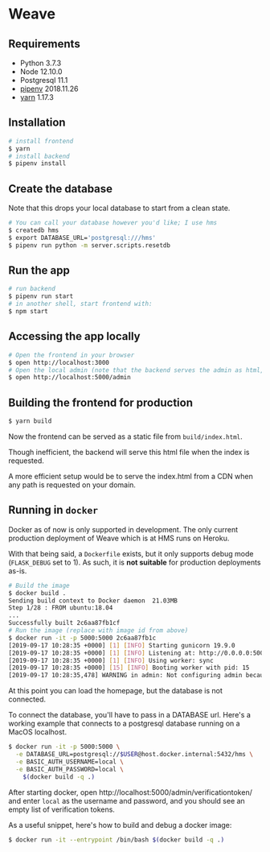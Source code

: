 # Weave

## Requirements

- Python 3.7.3
- Node 12.10.0
- Postgresql 11.1
- [pipenv](https://github.com/pypa/pipenv#installation) 2018.11.26
- [yarn](https://yarnpkg.com/en/docs/install) 1.17.3

## Installation

```sh
# install frontend
$ yarn
# install backend
$ pipenv install
```

## Create the database

Note that this drops your local database to start from a clean state.

```sh
# You can call your database however you'd like; I use hms
$ createdb hms
$ export DATABASE_URL='postgresql:///hms'
$ pipenv run python -m server.scripts.resetdb
```

## Run the app

```sh
# run backend
$ pipenv run start
# in another shell, start frontend with:
$ npm start
```

## Accessing the app locally

```sh
# Open the frontend in your browser
$ open http://localhost:3000
# Open the local admin (note that the backend serves the admin as html, rather than the frontend serving it)
$ open http://localhost:5000/admin
```

## Building the frontend for production

```sh
$ yarn build
```

Now the frontend can be served as a static file from `build/index.html`.

Though inefficient, the backend will serve this html file when the index is requested.

A more efficient setup would be to serve the index.html from a CDN when any path
is requested on your domain.

## Running in `docker`

Docker as of now is only supported in development.
The only current production deployment of Weave which is at HMS runs on Heroku.

With that being said, a `Dockerfile` exists, but it only supports debug mode (`FLASK_DEBUG` set to 1).
As such, it is **not suitable** for production deployments as-is.

```sh
# Build the image
$ docker build .
Sending build context to Docker daemon  21.03MB
Step 1/28 : FROM ubuntu:18.04
...
Successfully built 2c6aa87fb1cf
# Run the image (replace with image id from above)
$ docker run -it -p 5000:5000 2c6aa87fb1c
[2019-09-17 10:28:35 +0000] [1] [INFO] Starting gunicorn 19.9.0
[2019-09-17 10:28:35 +0000] [1] [INFO] Listening at: http://0.0.0.0:5000 (1)
[2019-09-17 10:28:35 +0000] [1] [INFO] Using worker: sync
[2019-09-17 10:28:35 +0000] [15] [INFO] Booting worker with pid: 15
[2019-09-17 10:28:35,478] WARNING in admin: Not configuring admin because BASIC_AUTH_USERNAME and BASIC_AUTH_PASSWORD are not set.
```

At this point you can load the homepage, but the database is not connected.

To connect the database, you'll have to pass in a DATABASE url. Here's a working example
that connects to a postgresql database running on a MacOS localhost.

```sh
$ docker run -it -p 5000:5000 \
  -e DATABASE_URL=postgresql://$USER@host.docker.internal:5432/hms \
  -e BASIC_AUTH_USERNAME=local \
  -e BASIC_AUTH_PASSWORD=local \
    $(docker build -q .)
```

After starting docker, open http://localhost:5000/admin/verificationtoken/ and enter `local`
as the username and password, and you should see an empty list of verification tokens.


As a useful snippet, here's how to build and debug a docker image:

```sh
$ docker run -it --entrypoint /bin/bash $(docker build -q .)
```

